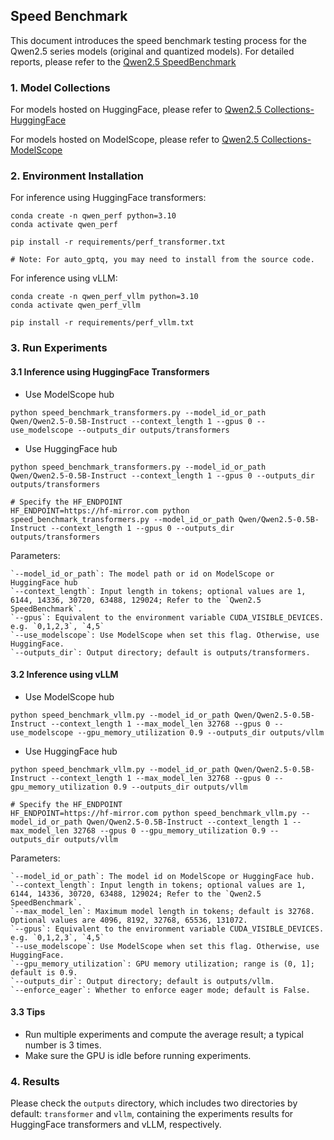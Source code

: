 ## Speed Benchmark

This document introduces the speed benchmark testing process for the Qwen2.5 series models (original and quantized models). For detailed reports, please refer to the [Qwen2.5 SpeedBenchmark](https://qwen.readthedocs.io/en/latest/benchmark/speed_benchmark.html)

### 1. Model Collections

For models hosted on HuggingFace, please refer to [Qwen2.5 Collections-HuggingFace](https://huggingface.co/collections/Qwen/qwen25-66e81a666513e518adb90d9e)

For models hosted on ModelScope, please refer to [Qwen2.5 Collections-ModelScope](https://modelscope.cn/collections/Qwen25-dbc4d30adb768)

### 2. Environment Installation


For inference using HuggingFace transformers:

```shell
conda create -n qwen_perf python=3.10
conda activate qwen_perf

pip install -r requirements/perf_transformer.txt

# Note: For auto_gptq, you may need to install from the source code.
```

For inference using vLLM:

```shell
conda create -n qwen_perf_vllm python=3.10
conda activate qwen_perf_vllm

pip install -r requirements/perf_vllm.txt
```


### 3. Run Experiments

#### 3.1 Inference using HuggingFace Transformers

- Use ModelScope hub

```shell
python speed_benchmark_transformers.py --model_id_or_path Qwen/Qwen2.5-0.5B-Instruct --context_length 1 --gpus 0 --use_modelscope --outputs_dir outputs/transformers
```

- Use HuggingFace hub

```shell
python speed_benchmark_transformers.py --model_id_or_path Qwen/Qwen2.5-0.5B-Instruct --context_length 1 --gpus 0 --outputs_dir outputs/transformers

# Specify the HF_ENDPOINT
HF_ENDPOINT=https://hf-mirror.com python speed_benchmark_transformers.py --model_id_or_path Qwen/Qwen2.5-0.5B-Instruct --context_length 1 --gpus 0 --outputs_dir outputs/transformers
```

Parameters:

    `--model_id_or_path`: The model path or id on ModelScope or HuggingFace hub
    `--context_length`: Input length in tokens; optional values are 1, 6144, 14336, 30720, 63488, 129024; Refer to the `Qwen2.5 SpeedBenchmark`.  
    `--gpus`: Equivalent to the environment variable CUDA_VISIBLE_DEVICES.  e.g. `0,1,2,3`, `4,5`  
    `--use_modelscope`: Use ModelScope when set this flag. Otherwise, use HuggingFace.  
    `--outputs_dir`: Output directory; default is outputs/transformers.  



#### 3.2 Inference using vLLM

- Use ModelScope hub

```shell
python speed_benchmark_vllm.py --model_id_or_path Qwen/Qwen2.5-0.5B-Instruct --context_length 1 --max_model_len 32768 --gpus 0 --use_modelscope --gpu_memory_utilization 0.9 --outputs_dir outputs/vllm
```

- Use HuggingFace hub

```shell
python speed_benchmark_vllm.py --model_id_or_path Qwen/Qwen2.5-0.5B-Instruct --context_length 1 --max_model_len 32768 --gpus 0 --gpu_memory_utilization 0.9 --outputs_dir outputs/vllm

# Specify the HF_ENDPOINT
HF_ENDPOINT=https://hf-mirror.com python speed_benchmark_vllm.py --model_id_or_path Qwen/Qwen2.5-0.5B-Instruct --context_length 1 --max_model_len 32768 --gpus 0 --gpu_memory_utilization 0.9 --outputs_dir outputs/vllm
```


Parameters:

    `--model_id_or_path`: The model id on ModelScope or HuggingFace hub.
    `--context_length`: Input length in tokens; optional values are 1, 6144, 14336, 30720, 63488, 129024; Refer to the `Qwen2.5 SpeedBenchmark`.  
    `--max_model_len`: Maximum model length in tokens; default is 32768. Optional values are 4096, 8192, 32768, 65536, 131072.
    `--gpus`: Equivalent to the environment variable CUDA_VISIBLE_DEVICES.  e.g. `0,1,2,3`, `4,5`  
    `--use_modelscope`: Use ModelScope when set this flag. Otherwise, use HuggingFace.  
    `--gpu_memory_utilization`: GPU memory utilization; range is (0, 1]; default is 0.9.  
    `--outputs_dir`: Output directory; default is outputs/vllm.  
    `--enforce_eager`: Whether to enforce eager mode; default is False.  



#### 3.3 Tips

- Run multiple experiments and compute the average result; a typical number is 3 times.
- Make sure the GPU is idle before running experiments.


### 4. Results

Please check the `outputs` directory, which includes two directories by default: `transformer` and `vllm`, containing the experiments results for HuggingFace transformers and vLLM, respectively.

